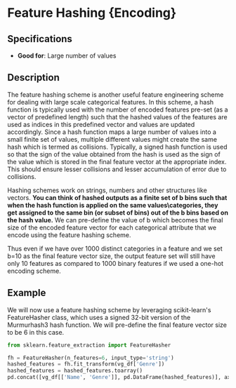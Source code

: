 # Feature Hashing {Encoding}

## Specifications

- **Good for**: Large number of values

## Description

The feature hashing scheme is another useful feature engineering scheme for dealing with large scale categorical features.
In this scheme, a hash function is typically used with the number of encoded features pre-set (as a vector of predefined length) such that the hashed values of the features are used as indices in this predefined vector and values are updated accordingly.
Since a hash function maps a large number of values into a small finite set of values, multiple different values might create the same hash which is termed as collisions.
Typically, a signed hash function is used so that the sign of the value obtained from the hash is used as the sign of the value which is stored in the final feature vector at the appropriate index.
This should ensure lesser collisions and lesser accumulation of error due to collisions.

Hashing schemes work on strings, numbers and other structures like vectors. **You can think of hashed outputs as a finite set of b bins such that when the hash function is applied on the same values\\categories, they get assigned to the same bin (or subset of bins) out of the b bins based on the hash value.** We can pre-define the value of b which becomes the final size of the encoded feature vector for each categorical attribute that we encode using the feature hashing scheme.

Thus even if we have over 1000 distinct categories in a feature and we set b=10 as the final feature vector size, the output feature set will still have only 10 features as compared to 1000 binary features if we used a one-hot encoding scheme.

## Example

We will now use a feature hashing scheme by leveraging scikit-learn's FeatureHasher class, which uses a signed 32-bit version of the Murmurhash3 hash function. We will pre-define the final feature vector size to be 6 in this case.

```python
from sklearn.feature_extraction import FeatureHasher

fh = FeatureHasher(n_features=6, input_type='string')
hashed_features = fh.fit_transform(vg_df['Genre'])
hashed_features = hashed_features.toarray()
pd.concat([vg_df[['Name', 'Genre']], pd.DataFrame(hashed_features)], axis=1).iloc[1:7]
```
